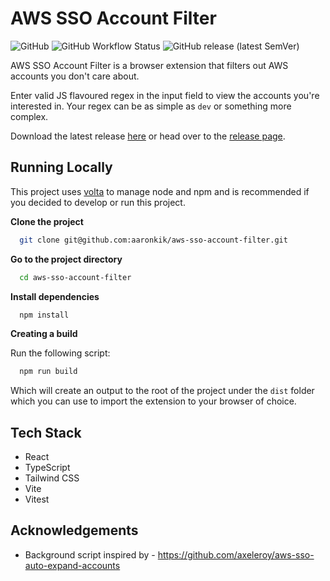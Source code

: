 # AWS SSO Account Filter

![GitHub](https://img.shields.io/github/license/aaronkik/aws-sso-account-filter?style=flat-square)
![GitHub Workflow Status](https://img.shields.io/github/actions/workflow/status/aaronkik/aws-sso-account-filter/main.yml?style=flat-square)
![GitHub release (latest SemVer)](https://img.shields.io/github/v/release/aaronkik/aws-sso-account-filter?display_name=tag&sort=semver&style=flat-square)

AWS SSO Account Filter is a browser extension that filters out AWS accounts you don't care about.

Enter valid JS flavoured regex in the input field to view the accounts you're interested in. Your regex can be as simple as `dev` or something more complex.

Download the latest release [here](https://github.com/aaronkik/aws-sso-account-filter/releases/latest) or head over to the [release page](https://github.com/aaronkik/aws-sso-account-filter/releases).

## Running Locally

This project uses [volta](https://volta.sh/) to manage node and npm and is recommended if you decided to develop or run this project.

**Clone the project**

```bash
  git clone git@github.com:aaronkik/aws-sso-account-filter.git
```

**Go to the project directory**

```bash
  cd aws-sso-account-filter
```

**Install dependencies**

```bash
  npm install
```

**Creating a build**

Run the following script:

```bash
  npm run build
```

Which will create an output to the root of the project under the `dist` folder which you can use to import the extension to your browser of choice.

## Tech Stack

- React
- TypeScript
- Tailwind CSS
- Vite
- Vitest

## Acknowledgements

- Background script inspired by - <https://github.com/axeleroy/aws-sso-auto-expand-accounts>
